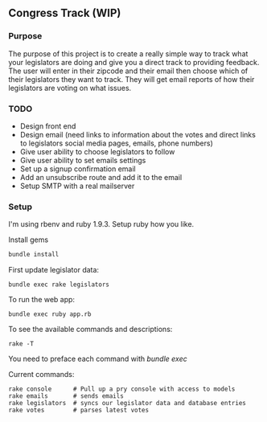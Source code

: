 ## Congress Track (WIP)

### Purpose

The purpose of this project is to create a really simple way to track what your legislators are doing and give you a direct track to providing feedback. The user will enter in their zipcode and their email then choose which of their legislators they want to track. They will get email reports of how their legislators are voting on what issues.

### TODO

* Design front end
* Design email (need links to information about the votes and direct links to legislators social media pages, emails, phone numbers)
* Give user ability to choose legislators to follow
* Give user ability to set emails settings
* Set up a signup confirmation email
* Add an unsubscribe route and add it to the email
* Setup SMTP with a real mailserver

### Setup

I'm using rbenv and ruby 1.9.3. Setup ruby how you like.

Install gems
```bash
bundle install
```

First update legislator data:

```
bundle exec rake legislators
```

To run the web app:
```
bundle exec ruby app.rb
```

To see the available commands and descriptions:
```
rake -T
```

You need to preface each command with *bundle exec*

Current commands:

```
rake console      # Pull up a pry console with access to models
rake emails       # sends emails
rake legislators  # syncs our legislator data and database entries
rake votes        # parses latest votes
```
